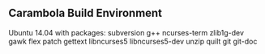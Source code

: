 Carambola Build Environment
---------------------------

Ubuntu 14.04 with packages: subversion g++ ncurses-term zlib1g-dev gawk flex patch gettext libncurses5 libncurses5-dev unzip quilt git git-doc
